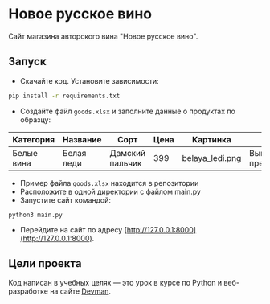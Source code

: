 # Новое русское вино

Сайт магазина авторского вина "Новое русское вино".

## Запуск

- Скачайте код. Установите зависимости:
```sh
pip install -r requirements.txt
```
- Создайте файл `goods.xlsx` и заполните данные о продуктах по образцу:

| Категория | Название  | Сорт           | Цена | Картинка       | Акция               |
| ----------|-----------|----------------|------|----------------|---------------------|
| Белые вина| Белая леди| Дамский пальчик| 399  | belaya_ledi.png| Выгодное предложение|

- Пример файла `goods.xlsx` находится в репозитории 
- Расположите в одной директории с файлом main.py
- Запустите сайт командой:
```
python3 main.py
```
- Перейдите на сайт по адресу [http://127.0.0.1:8000](http://127.0.0.1:8000).

## Цели проекта

Код написан в учебных целях — это урок в курсе по Python и веб-разработке на сайте [Devman](https://dvmn.org).
